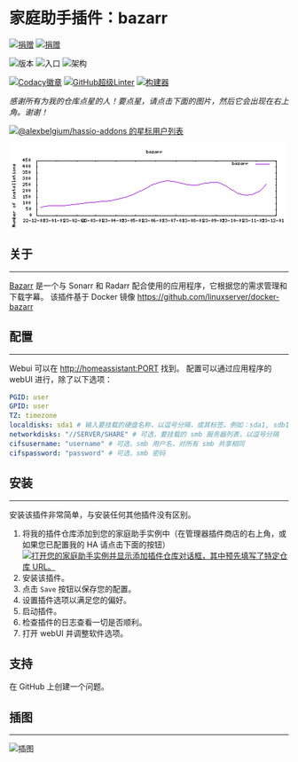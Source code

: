 # 家庭助手插件：bazarr

[![捐赠][donation-badge]](https://www.buymeacoffee.com/alexbelgium)
[![捐赠][paypal-badge]](https://www.paypal.com/donate/?hosted_button_id=DZFULJZTP3UQA)

![版本](https://img.shields.io/badge/dynamic/json?label=Version&query=%24.version&url=https%3A%2F%2Fraw.githubusercontent.com%2Falexbelgium%2Fhassio-addons%2Fmaster%2Fbazarr%2Fconfig.json)
![入口](https://img.shields.io/badge/dynamic/json?label=Ingress&query=%24.ingress&url=https%3A%2F%2Fraw.githubusercontent.com%2Falexbelgium%2Fhassio-addons%2Fmaster%2Fbazarr%2Fconfig.json)
![架构](https://img.shields.io/badge/dynamic/json?color=success&label=Arch&query=%24.arch&url=https%3A%2F%2Fraw.githubusercontent.com%2Falexbelgium%2Fhassio-addons%2Fmaster%2Fbazarr%2Fconfig.json)

[![Codacy徽章](https://app.codacy.com/project/badge/Grade/9c6cf10bdbba45ecb202d7f579b5be0e)](https://www.codacy.com/gh/alexbelgium/hassio-addons/dashboard?utm_source=github.com&utm_medium=referral&utm_content=alexbelgium/hassio-addons&utm_campaign=Badge_Grade)
[![GitHub超级Linter](https://img.shields.io/github/actions/workflow/status/alexbelgium/hassio-addons/weekly-supelinter.yaml?label=Lint%20code%20base)](https://github.com/alexbelgium/hassio-addons/actions/workflows/weekly-supelinter.yaml)
[![构建器](https://img.shields.io/github/actions/workflow/status/alexbelgium/hassio-addons/onpush_builder.yaml?label=Builder)](https://github.com/alexbelgium/hassio-addons/actions/workflows/onpush_builder.yaml)

[donation-badge]: https://img.shields.io/badge/Buy%20me%20a%20coffee%20(no%20paypal)-%23d32f2f?logo=buy-me-a-coffee&style=flat&logoColor=white
[paypal-badge]: https://img.shields.io/badge/Buy%20me%20a%20coffee%20with%20Paypal-0070BA?logo=paypal&style=flat&logoColor=white

_感谢所有为我的仓库点星的人！要点星，请点击下面的图片，然后它会出现在右上角。谢谢！_

[![@alexbelgium/hassio-addons 的星标用户列表](https://raw.githubusercontent.com/alexbelgium/hassio-addons/master/.github/stars2.svg)](https://github.com/alexbelgium/hassio-addons/stargazers)

![下载演变](https://raw.githubusercontent.com/alexbelgium/hassio-addons/master/bazarr/stats.png)

## 关于

---

[Bazarr](https://www.bazarr.media/) 是一个与 Sonarr 和 Radarr 配合使用的应用程序，它根据您的需求管理和下载字幕。
该插件基于 Docker 镜像 https://github.com/linuxserver/docker-bazarr

## 配置

---

Webui 可以在 <http://homeassistant:PORT> 找到。
配置可以通过应用程序的 webUI 进行，除了以下选项：

```yaml
PGID: user
GPID: user
TZ: timezone
localdisks: sda1 # 输入要挂载的硬盘名称，以逗号分隔，或其标签。例如：sda1, sdb1, MYNAS...
networkdisks: "//SERVER/SHARE" # 可选，要挂载的 smb 服务器列表，以逗号分隔
cifsusername: "username" # 可选，smb 用户名，对所有 smb 共享相同
cifspassword: "password" # 可选，smb 密码
```

## 安装

---

安装该插件非常简单，与安装任何其他插件没有区别。

1. 将我的插件仓库添加到您的家庭助手实例中（在管理器插件商店的右上角，或如果您已配置我的 HA 请点击下面的按钮）
   [![打开您的家庭助手实例并显示添加插件仓库对话框，其中预先填写了特定仓库 URL。](https://my.home-assistant.io/badges/supervisor_add_addon_repository.svg)](https://my.home-assistant.io/redirect/supervisor_add_addon_repository/?repository_url=https%3A%2F%2Fgithub.com%2Falexbelgium%2Fhassio-addons)
2. 安装该插件。
3. 点击 `Save` 按钮以保存您的配置。
4. 设置插件选项以满足您的偏好。
5. 启动插件。
6. 检查插件的日志查看一切是否顺利。
7. 打开 webUI 并调整软件选项。

## 支持

在 GitHub 上创建一个问题。

## 插图

---

![插图](https://www.bazarr.media/assets/img/upgrade.png)